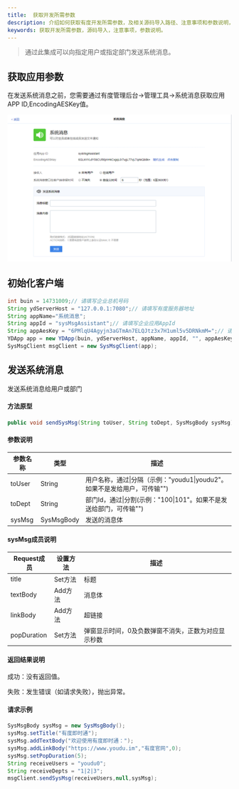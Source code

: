```yaml
---
title:  获取开发所需参数
description: 介绍如何获取有度开发所需参数，及相关源码导入路径、注意事项和参数说明，提供开发指引。
keywords: 获取开发所需参数，源码导入，注意事项，参数说明。
---
```


> 通过此集成可以向指定用户或指定部门发送系统消息。
## 获取应用参数

在发送系统消息之前，您需要通过有度管理后台->管理工具->系统消息获取应用APP ID,EncodingAESKey值。

![b01_00003](./res/b01_00003/b01_00003_001.png)


## 初始化客户端

```java
int buin = 14731009;// 请填写企业总机号码
String ydServerHost = "127.0.0.1:7080";// 请填写有度服务器地址
String appName="系统消息";
String appId = "sysMsgAssistant";// 请填写企业应用AppId
String appAesKey = "6PMlqU4Agyjn3aGTmAn7ELQJtz3x7H1uml5v5DRNkmM=";// 请填写企业应用的EncodingaesKey
YDApp app = new YDApp(buin, ydServerHost, appName, appId, "", appAesKey);
SysMsgClient msgClient = new SysMsgClient(app);
```

## 发送系统消息

发送系统消息给用户或部门

#### 方法原型

```java
public void sendSysMsg(String toUser, String toDept, SysMsgBody sysMsg) throws ParamParserException, HttpRequestException, AESCryptoException;
```

#### 参数说明

| 参数名称     | 类型       | 描述                                      |
| ----------| ----------| ---------------------------------------------|
| toUser   | String     | 用户名称，通过\|分隔（示例："youdu1\|youdu2"。如果不是发给用户，可传输"") |
| toDept   | String     | 部门Id，通过\|分割(示例："100\|101"。如果不是发送给部门，可传输"") |
| sysMsg   | SysMsgBody | 发送的消息体                                |

#### sysMsg成员说明

| Request成员 | 设置方法 | 描述                                                |
| ----------- | -------- | --------------------------------------------------- |
| title       | Set方法  | 标题                                                |
| textBody    | Add方法  | 消息体                                              |
| linkBody    | Add方法  | 超链接                                              |
| popDuration | Set方法  | 弹窗显示时间，0及负数弹窗不消失，正数为对应显示秒数 |

#### 返回结果说明

成功：没有返回值。

失败：发生错误（如请求失败），抛出异常。

#### 请求示例

```java
SysMsgBody sysMsg = new SysMsgBody();
sysMsg.setTitle("有度即时通");
sysMsg.addTextBody("欢迎使用有度即时通：");
sysMsg.addLinkBody("https://www.youdu.im","有度官网",0);
sysMsg.setPopDuration(5);
String receiveUsers = "youdu0";
String receiveDepts = "1|2|3";
msgClient.sendSysMsg(receiveUsers,null,sysMsg);
```